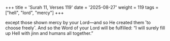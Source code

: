 +++
title = 'Surah 11, Verses 119'
date = '2025-08-27'
weight = 119
tags = ["hell", "lord", "mercy"]
+++

except those shown mercy by your Lord—and so He created them ˹to choose freely˺. And so the Word of your Lord will be fulfilled: “I will surely fill up Hell with jinn and humans all together.”